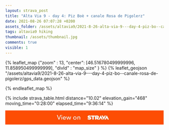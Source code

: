 ```yaml
---
layout: strava_post
title: "Alta Via 9 - day 4: Piz Boè + canale Rosa de Pigolerz"
date: 2021-08-26 07:07:28 +0200
assets_folder: /assets/altavia9/2021-8-26-alta-via-9---day-4-piz-bo--canale-rosa-de-pigolerz
tags: altavia9 hiking
thumbnail: /assets/thumbnail.jpg
comments: true
visible: 1
---
```



{% leaflet_map {"zoom" : 13,
                  "center": [46.516780499999996, 11.858950499999999],
                 "divId" : "map_size" } %}
    {% leaflet_geojson "/assets/altavia9/2021-8-26-alta-via-9---day-4-piz-bo--canale-rosa-de-pigolerz/gps_data.geojson" %}

{% endleaflet_map %}





{% include strava_table.html distance="10.02" elevation_gain="468" moving_time="0:28:00" elapsed_time="9:36:14" %}

[![](/assets/strava.jpg)](https://www.strava.com/activities/5857966266)

